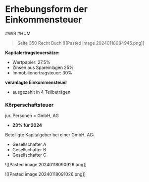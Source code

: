 # Erhebungsform der Einkommensteuer
#WIR #HUM 

>Seite 350 Recht Buch
![[Pasted image 20240118084945.png]]

**Kapitalertragsteuersätze:**
- Wertpapier: 27.5%
- Zinsen aus Spareinlagen 25%
- Immobilienertragsteuer: 30%

**veranlagte Einkommensteuer**
- ausgezahlt in 4 Teilbeträgen


### Körperschaftsteuer
jur. Personen = GmbH, AG

- **23% für 2024**

Beteiligte Kapitalgeber bei einer GmbH, AG:
- Gesellschafter A
- Gesellschafter B
- Gesellschafter C

![[Pasted image 20240118090926.png]]

![[Pasted image 20240118091026.png]]